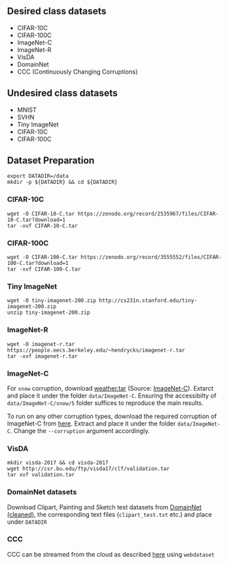 ## Desired class datasets

- CIFAR-10C
- CIFAR-100C
- ImageNet-C
- ImageNet-R
- VisDA
- DomainNet
- CCC (Continuously Changing Corruptions)

## Undesired class datasets

- MNIST
- SVHN
- Tiny ImageNet
- CIFAR-10C
- CIFAR-100C

## Dataset Preparation

```
export DATADIR=/data
mkdir -p ${DATADIR} && cd ${DATADIR}
```

### CIFAR-10C

```
wget -O CIFAR-10-C.tar https://zenodo.org/record/2535967/files/CIFAR-10-C.tar?download=1
tar -xvf CIFAR-10-C.tar
```

### CIFAR-100C

```
wget -O CIFAR-100-C.tar https://zenodo.org/record/3555552/files/CIFAR-100-C.tar?download=1
tar -xvf CIFAR-100-C.tar
```

### Tiny ImageNet

```
wget -O tiny-imagenet-200.zip http://cs231n.stanford.edu/tiny-imagenet-200.zip
unzip tiny-imagenet-200.zip
```

### ImageNet-R

```
wget -O imagenet-r.tar https://people.eecs.berkeley.edu/~hendrycks/imagenet-r.tar
tar -xvf imagenet-r.tar
```

### ImageNet-C

For `snow` corruption, download [weather.tar](https://zenodo.org/records/2235448/files/weather.tar?download=1) (Source: [ImageNet-C](https://zenodo.org/records/2235448#.Yj2RO_co_mF)). Extarct and place it under the folder `data/ImageNet-C`. Ensuring the accessibilty of `data/ImageNet-C/snow/5` folder suffices to reproduce the main results.

To run on any other corruption types, download the required corruption of ImageNet-C from [here](https://zenodo.org/records/2235448#.Yj2RO_co_mF). Extract and place it under the folder `data/ImageNet-C`. Change the `--corruption` argument accordingly.

### VisDA

```
mkdir visda-2017 && cd visda-2017
wget http://csr.bu.edu/ftp/visda17/clf/validation.tar
tar xvf validation.tar
```

### DomainNet datasets

Download Clipart, Painting and Sketch test datasets from [DomainNet (cleaned)](http://ai.bu.edu/M3SDA/), the corresponding text files (`clipart_test.txt` etc.) and place under `DATADIR`

### CCC

CCC can be streamed from the cloud as described [here](https://github.com/oripress/CCC) using `webdataset`
